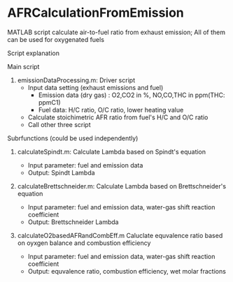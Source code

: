 # AFRCalculationFromEmission
MATLAB script calculate air-to-fuel ratio from exhaust emission; All of them can be used for oxygenated fuels

Script explanation

Main script

1. emissionDataProcessing.m: Driver script
    - Input data setting (exhaust emissions and fuel)
       * Emission data (dry gas) : O2,CO2 in %, NO,CO,THC in ppm(THC: ppmC1)
       * Fuel data: H/C ratio, O/C ratio, lower heating value
    - Calculate stoichimetric AFR ratio from fuel's H/C and O/C ratio
    - Call other three script
     
Subrfunctions (could be used independently)

1. calculateSpindt.m: Calculate Lambda based on Spindt's equation
      - Input parameter: fuel and emission data
      - Output: Spindt Lambda 

2. calculateBrettschneider.m: Calculate Lambda based on Brettschneider's equation
      - Input parameter: fuel and emission data, water-gas shift reaction coefficient
      - Output: Brettschneider Lambda 

3. calculateO2basedAFRandCombEff.m Caluclate equvalence ratio based on oyxgen balance and combustion efficiency
      - Input parameter: fuel and emission data, water-gas shift reaction coefficient
      - Output: equvalence ratio, combustion efficiency, wet molar fractions
